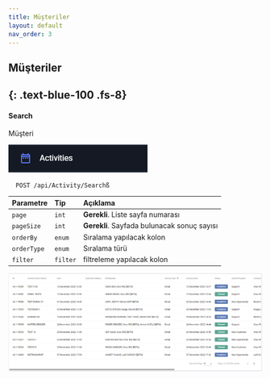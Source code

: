 ```yaml
---
title: Müşteriler
layout: default
nav_order: 3
---
```

## Müşteriler
{: .text-blue-100 .fs-8}
---

#### Search

Müşteri

![ActivitySearch](/images/activitiy.png)

```http
  POST /api/Activity/Searchß
```

| Parametre | Tip     | Açıklama                |
| :-------- | :------- | :------------------------- |
| `page` | `int` | **Gerekli**. Liste sayfa numarası |
| `pageSize` | `int` | **Gerekli**. Sayfada bulunacak sonuç sayısı |
| `orderBy` | `enum` | Sıralama yapılacak kolon |
| `orderType` | `enum` | Sıralama türü |
| `filter` | `filter` |filtreleme yapılacak kolon|



![ActivityListView](/images/activityListView.png)



